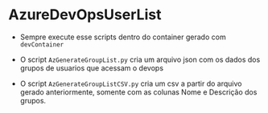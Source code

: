 # AzureDevOpsUserList
- Sempre execute esse scripts dentro do container gerado com `devContainer`

- O script `AzGenerateGroupList.py` cria um arquivo json com os dados dos grupos de usuarios que acessam o devops
- O script `AzGenerateGroupListCSV.py` cria um csv a partir do arquivo gerado anteriormente, somente com as colunas Nome e Descrição dos grupos.

